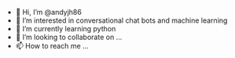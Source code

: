 - 👋 Hi, I’m @andyjh86
- 👀 I’m interested in conversational chat bots and machine learning
- 🌱 I’m currently learning python
- 💞️ I’m looking to collaborate on ...
- 📫 How to reach me ...

<!---
andyjh86/andyjh86 is a ✨ special ✨ repository because its `README.md` (this file) appears on your GitHub profile.
You can click the Preview link to take a look at your changes.
--->
